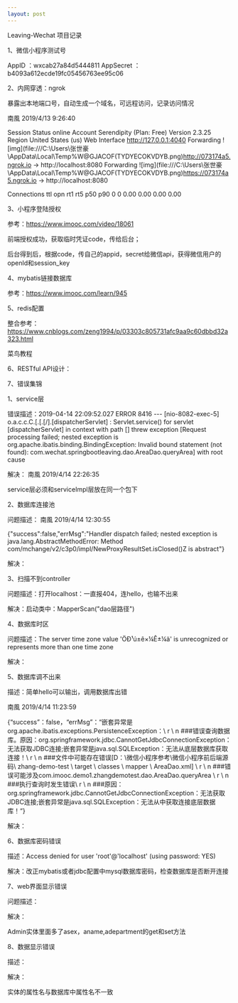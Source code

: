 ```yaml
---
layout: post
---
```

Leaving-Wechat 项目记录

1、微信小程序测试号

AppID ：wxcab27a84d5444811
AppSecret ：b4093a612ecde19fc05456763ee95c06

2、内网穿透：ngrok

暴露出本地端口号，自动生成一个域名，可远程访问，记录访问情况





 南風 2019/4/13 9:26:40

Session Status                online
Account                       Serendipity (Plan: Free)
Version                       2.3.25
Region                        United States (us)
Web Interface                 http://127.0.0.1:4040
Forwarding                    ![img](file:///C:\Users\张世豪\AppData\Local\Temp\%W@GJACOF(TYDYECOKVDYB.png)http://073174a5.ngrok.io -> http://localhost:8080
Forwarding                    ![img](file:///C:\Users\张世豪\AppData\Local\Temp\%W@GJACOF(TYDYECOKVDYB.png)https://073174a5.ngrok.io -> http://localhost:8080

Connections                   ttl     opn     rt1     rt5     p50     p90
                              0       0       0.00    0.00    0.00    0.00 

3、小程序登陆授权

参考：https://www.imooc.com/video/18061

前端授权成功，获取临时凭证code，传给后台；

后台得到后，根据code，传自己的appid，secret给微信api，获得微信用户的openId和session_key

4、mybatis链接数据库

参考：https://www.imooc.com/learn/945

5、redis配置

整合参考：https://www.cnblogs.com/zeng1994/p/03303c805731afc9aa9c60dbbd32a323.html

菜鸟教程

6、RESTful API设计：



7、错误集锦

1、service层

错误描述：2019-04-14 22:09:52.027 ERROR 8416 --- [nio-8082-exec-5] o.a.c.c.C.[.[.[/].[dispatcherServlet]    : Servlet.service() for servlet [dispatcherServlet] in context with path [] threw exception [Request processing failed; nested exception is org.apache.ibatis.binding.BindingException: Invalid bound statement (not found): com.wechat.springbootleaving.dao.AreaDao.queryArea] with root cause

解决： 南風 2019/4/14 22:26:35

service层必须和serviceImpl层放在同一个包下

2、数据库连接池

问题描述： 南風 2019/4/14 12:30:55

{"success":false,"errMsg":"Handler dispatch failed; nested exception is java.lang.AbstractMethodError: Method com/mchange/v2/c3p0/impl/NewProxyResultSet.isClosed()Z is abstract"}

解决：

3、扫描不到controller

问题描述：打开localhost：一直报404，连hello，也输不出来



解决：启动类中：MapperScan("dao层路径")

4、数据库时区

问题描述：The server time zone value 'ÖÐ¹ú±ê×¼Ê±¼ä' is unrecognized or represents more than one time zone

解决：



5、数据库调不出来

描述：简单hello可以输出，调用数据库出错

 南風 2019/4/14 11:23:59

{“success”：false，“errMsg”：“嵌套异常是org.apache.ibatis.exceptions.PersistenceException：\ r \ n ###错误查询数据库。原因：org.springframework.jdbc.CannotGetJdbcConnectionException：无法获取JDBC连接;嵌套异常是java.sql.SQLException：无法从底层数据库获取连接！\ r \ n ###文件中可能存在错误[D：\微信小程序参考\微信小程序前后端源码\ zhang-demo-test \ target \ classes \ mapper \ AreaDao.xml] \ r \ n ###错误可能涉及com.imooc.demo1.zhangdemotest.dao.AreaDao.queryArea \ r \ n ###执行查询时发生错误\ r \ n ###原因：org.springframework.jdbc.CannotGetJdbcConnectionException：无法获取JDBC连接;嵌套异常是java.sql.SQLException：无法从中获取连接底层数据库！“}

解决：

6、数据库密码错误

描述：Access denied for user 'root'@'localhost' (using password: YES) 

解决：改正mybatis或者jdbc配置中mysql数据库密码，检查数据库是否断开连接

7、web界面显示错误

问题描述：





解决：

Admin实体里面多了asex，aname,adepartment的get和set方法

8、数据显示错误

描述：

解决：

实体的属性名与数据库中属性名不一致
